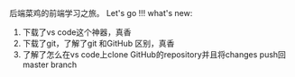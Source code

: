 后端菜鸡的前端学习之旅。
Let's go !!!
what's new:
1. 下载了vs code这个神器，真香
2. 下载了git，了解了git 和GitHub 区别，真香
3. 了解了怎么在vs code上clone GitHub的repository并且将changes push回master branch